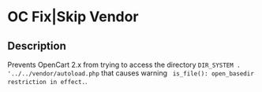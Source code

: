 #  OC Fix|Skip Vendor

## Description
Prevents OpenCart 2.x from trying to access the directory `DIR_SYSTEM . '../../vendor/autoload.php` that causes warning ` is_file(): open_basedir restriction in effect.`.

